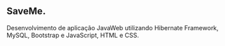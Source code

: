 ## SaveMe.

Desenvolvimento de aplicação JavaWeb utilizando Hibernate Framework, MySQL, Bootstrap e JavaScript, HTML e CSS.
